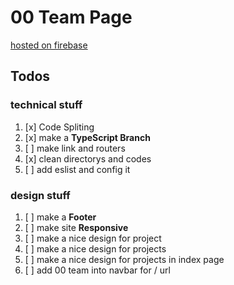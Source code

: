 # 00 Team Page

[hosted on firebase](https://web-00-team.web.app/)

## Todos

### technical stuff

1. [x] Code Spliting
2. [x] make a **TypeScript Branch**
3. [ ] make link and routers
4. [x] clean directorys and codes
5. [ ] add eslist and config it

### design stuff

1. [ ] make a **Footer**
2. [ ] make site **Responsive**
3. [ ] make a nice design for project
4. [ ] make a nice design for projects
5. [ ] make a nice design for projects in index page
6. [ ] add 00 team into navbar for / url
